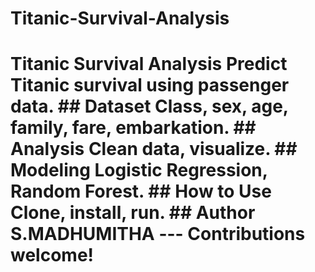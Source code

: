 # Titanic-Survival-Analysis
# Titanic Survival Analysis  Predict Titanic survival using passenger data.  ## Dataset  Class, sex, age, family, fare, embarkation.  ## Analysis  Clean data, visualize.  ## Modeling  Logistic Regression, Random Forest.  ## How to Use  Clone, install, run.  ## Author  S.MADHUMITHA   ---  Contributions welcome!
